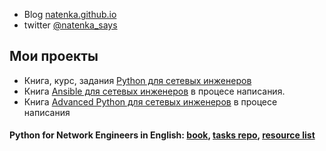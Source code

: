 * Blog [natenka.github.io](https://natenka.github.io/)
* twitter [@natenka_says](https://twitter.com/natenka_says)

## Мои проекты

* Книга, курс, задания [Python для сетевых инженеров](https://natenka.github.io/pyneng/)
* Книга [Ansible для сетевых инженеров](https://ansible-for-network-engineers.readthedocs.io) в процесе написания.
* Книга [Advanced Python для сетевых инженеров](https://advpyneng.readthedocs.io/ru/latest/) в процесе написания

#### Python for Network Engineers in English: [book](https://pyneng.readthedocs.io/en/latest/), [tasks repo](https://github.com/natenka/pyneng-examples-exercises-en/), [resource list](https://natenka.github.io/pyneng-resources-en/)
